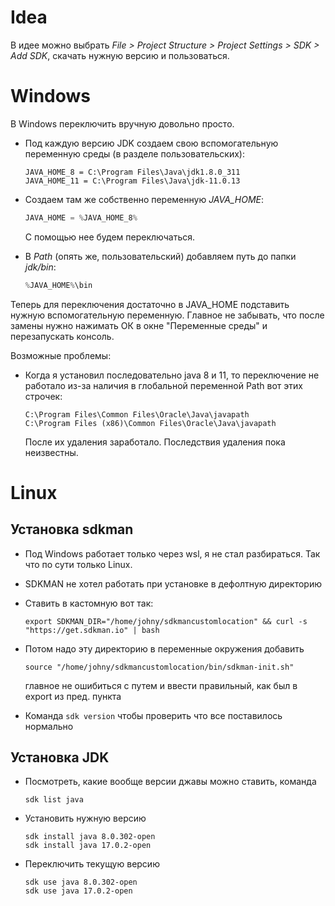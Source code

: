 # Idea

В идее можно выбрать *File > Project Structure > Project Settings > SDK > Add SDK*, скачать нужную версию и пользоваться.

# Windows

В Windows переключить вручную довольно просто.

* Под каждую версию JDK создаем свою вспомогательную переменную среды (в разделе пользовательских):

  ```
  JAVA_HOME_8 = C:\Program Files\Java\jdk1.8.0_311
  JAVA_HOME_11 = C:\Program Files\Java\jdk-11.0.13
  ```

* Создаем там же собственно переменную *JAVA_HOME*:

  ```java
  JAVA_HOME = %JAVA_HOME_8%
  ```

  С помощью нее будем переключаться.

* В *Path* (опять же, пользовательский) добавляем путь до папки *jdk/bin*:

  ```java
  %JAVA_HOME%\bin
  ```

Теперь для переключения достаточно в JAVA_HOME подставить нужную вспомогательную переменную. Главное не забывать, что после замены нужно нажимать ОК в окне "Переменные среды" и перезапускать консоль.

Возможные проблемы:

* Когда я установил последовательно java 8 и 11, то переключение не работало из-за наличия в глобальной переменной Path вот этих строчек:

  ```
  C:\Program Files\Common Files\Oracle\Java\javapath
  C:\Program Files (x86)\Common Files\Oracle\Java\javapath
  ```

  После их удаления заработало. Последствия удаления пока неизвестны.

# Linux

## Установка sdkman

* Под Windows работает только через wsl, я не стал разбираться. Так что по сути только Linux.

* SDKMAN не хотел работать при установке в дефолтную директорию

* Ставить в кастомную вот так:

  ```
  export SDKMAN_DIR="/home/johny/sdkmancustomlocation" && curl -s "https://get.sdkman.io" | bash
  ```

* Потом надо эту директорию в переменные окружения добавить

  ```
  source "/home/johny/sdkmancustomlocation/bin/sdkman-init.sh"
  ```


  главное не ошибиться с путем и ввести правильный, как был в export из пред. пункта

* Команда `sdk version` чтобы проверить что все поставилось нормально

## Установка JDK

* Посмотреть, какие вообще версии джавы можно ставить, команда

  ```
  sdk list java
  ```

* Установить нужную версию

  ```
  sdk install java 8.0.302-open
  sdk install java 17.0.2-open
  ```

* Переключить текущую версию

  ```
  sdk use java 8.0.302-open
  sdk use java 17.0.2-open
  ```

